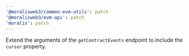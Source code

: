 ```yaml
---
'@moralisweb3/common-evm-utils': patch
'@moralisweb3/evm-api': patch
'moralis': patch
---
```


Extend the arguments of the `getContractEvents` endpoint to include the `cursor` property.
